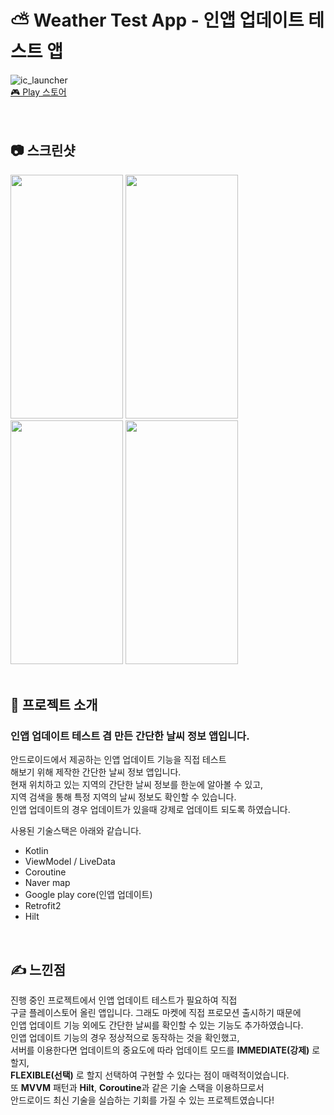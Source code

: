 # ⛅ Weather Test App - 인앱 업데이트 테스트 앱
![ic_launcher](https://user-images.githubusercontent.com/79048895/168544444-d30c11ee-bd44-40ac-9eb9-5c75c0569228.png)  
[🎮 Play 스토어](https://play.google.com/store/apps/details?id=org.sjhstudio.weathertestapp)   
<br>
<br>
## 📷 스크린샷
<img src="https://user-images.githubusercontent.com/79048895/168541864-53e3dbf9-1713-441c-9d3a-6cbce32c70ed.jpg" width="180" height="390" />  <img src="https://user-images.githubusercontent.com/79048895/168541873-e15db9a2-7fc9-43d2-aced-0abfcd08c14a.jpg" width="180" height="390" />  <img src="https://user-images.githubusercontent.com/79048895/168541881-5dac570a-e3bc-44d8-8a71-1361da9c0c6d.jpg" width="180" height="390" />  <img src="https://user-images.githubusercontent.com/79048895/168541886-1b68bd7c-a2a2-492f-99bc-a1583f86580b.jpg" width="180" height="390" />
<br>
<br>  
## 📝 프로젝트 소개
### 인앱 업데이트 테스트 겸 만든 간단한 날씨 정보 앱입니다.

안드로이드에서 제공하는 인앱 업데이트 기능을 직접 테스트  
해보기 위해 제작한 간단한 날씨 정보 앱입니다.  
현재 위치하고 있는 지역의 간단한 날씨 정보를 한눈에 알아볼 수 있고,   
지역 검색을 통해 특정 지역의 날씨 정보도 확인할 수 있습니다.  
인앱 업데이트의 경우 업데이트가 있을때 강제로 업데이트 되도록 하였습니다.  

사용된 기술스택은 아래와 같습니다.
- Kotlin
- ViewModel / LiveData
- Coroutine
- Naver map
- Google play core(인앱 업데이트)
- Retrofit2
- Hilt
<br>

## ✍ 느낀점
진행 중인 프로젝트에서 인앱 업데이트 테스트가 필요하여 직접  
구글 플레이스토어 올린 앱입니다. 그래도 마켓에 직접 프로모션 출시하기 때문에  
인앱 업데이트 기능 외에도 간단한 날씨를 확인할 수 있는 기능도 추가하였습니다.  
인앱 업데이트 기능의 경우 정상적으로 동작하는 것을 확인했고,    
서버를 이용한다면 업데이트의 중요도에 따라 업데이트 모드를 **IMMEDIATE(강제)** 로 할지,  
**FLEXIBLE(선택)** 로 할지 선택하여 구현할 수 있다는 점이 매력적이었습니다.    
또 **MVVM** 패턴과 **Hilt**, **Coroutine**과 같은 기술 스택을 이용하므로서    
안드로이드 최신 기술을 실습하는 기회를 가질 수 있는 프로젝트였습니다!
